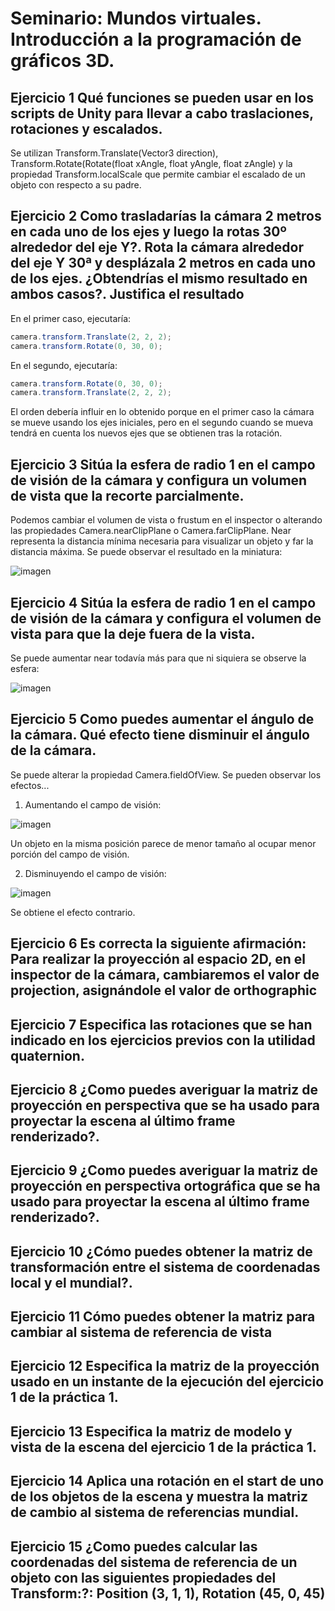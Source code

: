 # Seminario: Mundos virtuales. Introducción a la programación de gráficos 3D.

## Ejercicio 1 Qué funciones se pueden usar en los scripts de Unity para llevar a cabo traslaciones, rotaciones y escalados.

Se utilizan Transform.Translate(Vector3 direction), Transform.Rotate(Rotate(float xAngle, float yAngle, float zAngle) y la propiedad Transform.localScale que permite cambiar el escalado de un objeto con respecto a su padre.

## Ejercicio 2 Como trasladarías la cámara 2 metros en cada uno de los ejes y luego la rotas 30º alrededor del eje Y?. Rota la cámara alrededor del eje Y 30ª y desplázala 2 metros en cada uno de los ejes. ¿Obtendrías el mismo resultado en ambos casos?. Justifica el resultado

En el primer caso, ejecutaría:
```csharp
camera.transform.Translate(2, 2, 2);
camera.transform.Rotate(0, 30, 0);
```
En el segundo, ejecutaría:
```csharp
camera.transform.Rotate(0, 30, 0);
camera.transform.Translate(2, 2, 2);
```

El orden debería influir en lo obtenido porque en el primer caso la cámara se mueve usando los ejes iniciales, pero en el segundo cuando se mueva tendrá en cuenta los nuevos ejes que se obtienen tras la rotación.

## Ejercicio 3 Sitúa la esfera de radio 1 en el campo de visión de la cámara y configura un volumen de vista que la recorte parcialmente.

Podemos cambiar el volumen de vista o frustum en el inspector o alterando las propiedades Camera.nearClipPlane o Camera.farClipPlane. Near representa la distancia mínima necesaria para visualizar un objeto y far la distancia máxima. Se puede observar el resultado en la miniatura:

![imagen](https://github.com/Francisco-Marques-Armas/seminario-mundos-virtuales/assets/72305337/c882e221-3cb1-440d-85e7-d8cbe82070c8)

## Ejercicio 4 Sitúa la esfera de radio 1 en el campo de visión de la cámara y configura el volumen de vista para que la deje fuera de la vista.

Se puede aumentar near todavía más para que ni siquiera se observe la esfera:

![imagen](https://github.com/Francisco-Marques-Armas/seminario-mundos-virtuales/assets/72305337/34910937-ecac-4823-93e8-d7703895f05d)

## Ejercicio 5 Como puedes aumentar el ángulo de la cámara. Qué efecto tiene disminuir el ángulo de la cámara.

Se puede alterar la propiedad Camera.fieldOfView. Se pueden observar los efectos...

1. Aumentando el campo de visión:

![imagen](https://github.com/Francisco-Marques-Armas/seminario-mundos-virtuales/assets/72305337/8a972fbc-3941-4107-a94a-ef7256a42b46)

Un objeto en la misma posición parece de menor tamaño al ocupar menor porción del campo de visión.

2. Disminuyendo el campo de visión:

![imagen](https://github.com/Francisco-Marques-Armas/seminario-mundos-virtuales/assets/72305337/39f3116f-423b-4ba4-9768-8508b06e9513)

Se obtiene el efecto contrario.

## Ejercicio 6 Es correcta la siguiente afirmación: Para realizar la proyección al espacio 2D, en el inspector de la cámara, cambiaremos el valor de projection, asignándole el valor de orthographic

## Ejercicio 7 Especifica las rotaciones que se han indicado en los ejercicios previos con la utilidad quaternion.

## Ejercicio 8 ¿Como puedes averiguar la matriz de proyección en perspectiva que se ha usado para proyectar la escena al último frame renderizado?.

## Ejercicio 9 ¿Como puedes averiguar la matriz de proyección en perspectiva ortográfica que se ha usado para proyectar la escena al último frame renderizado?.

## Ejercicio 10 ¿Cómo puedes obtener la matriz de transformación entre el sistema de coordenadas local y el mundial?.

## Ejercicio 11 Cómo puedes obtener la matriz para cambiar al sistema de referencia de vista

## Ejercicio 12 Especifica la matriz de la proyección usado en un instante de la ejecución del ejercicio 1 de la práctica 1.

## Ejercicio 13 Especifica la matriz de modelo y vista de la escena del ejercicio 1 de la práctica 1.

## Ejercicio 14 Aplica una rotación en el start de uno de los objetos de la escena y muestra la matriz de cambio al sistema de referencias mundial.

## Ejercicio 15 ¿Como puedes calcular las coordenadas del sistema de referencia de un objeto con las siguientes propiedades del Transform:?: Position (3, 1, 1), Rotation (45, 0, 45)


